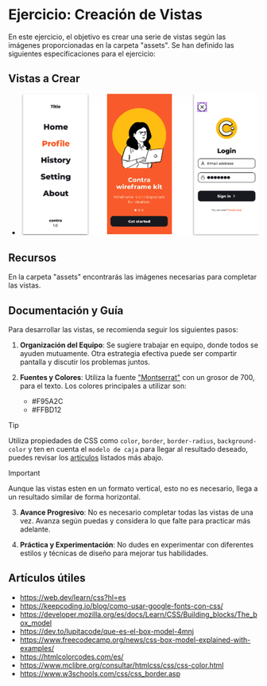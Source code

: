 # Ejercicio: Creación de Vistas

En este ejercicio, el objetivo es crear una serie de vistas según las imágenes proporcionadas en la carpeta "assets". Se han definido las siguientes especificaciones para el ejercicio:

## Vistas a Crear

   - ![Vista Principal](assets/vistas.png)

## Recursos

En la carpeta "assets" encontrarás las imágenes necesarias para completar las vistas.

## Documentación y Guía

Para desarrollar las vistas, se recomienda seguir los siguientes pasos:

1. **Organización del Equipo**: Se sugiere trabajar en equipo, donde todos se ayuden mutuamente. Otra estrategia efectiva puede ser compartir pantalla y discutir los problemas juntos.

2. **Fuentes y Colores**: Utiliza la fuente ["Montserrat"](https://fonts.google.com/specimen/Montserrat?query=montserrat) con un grosor de 700, para el texto. Los colores principales a utilizar son:
   - #F95A2C
   - #FFBD12

> [!TIP]
> Utiliza propiedades de CSS como `color`, `border`, `border-radius`, `background-color` y ten en cuenta el `modelo de caja` para llegar al resultado deseado, puedes revisar los [artículos](#artículos-útiles) listados más abajo.

> [!IMPORTANT]
> Aunque las vistas esten en un formato vertical, esto no es necesario, llega a un resultado similar de forma horizontal.

3. **Avance Progresivo**: No es necesario completar todas las vistas de una vez. Avanza según puedas y considera lo que falte para practicar más adelante.

4. **Práctica y Experimentación**: No dudes en experimentar con diferentes estilos y técnicas de diseño para mejorar tus habilidades.

## Artículos útiles

   - https://web.dev/learn/css?hl=es
   - https://keepcoding.io/blog/como-usar-google-fonts-con-css/
   - https://developer.mozilla.org/es/docs/Learn/CSS/Building_blocks/The_box_model
   - https://dev.to/lupitacode/que-es-el-box-model-4mnj
   - https://www.freecodecamp.org/news/css-box-model-explained-with-examples/
   - https://htmlcolorcodes.com/es/
   - https://www.mclibre.org/consultar/htmlcss/css/css-color.html
   - https://www.w3schools.com/css/css_border.asp